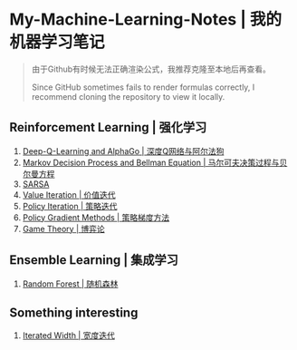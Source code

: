 # My-Machine-Learning-Notes | 我的机器学习笔记

> 由于Github有时候无法正确渲染公式，我推荐克隆至本地后再查看。 
> 
> Since GitHub sometimes fails to render formulas correctly, I recommend cloning the repository to view it locally.

## Reinforcement Learning | 强化学习
1. [Deep-Q-Learning and AlphaGo | 深度Q网络与阿尔法狗](pages/rl/dqn.md)
2. [Markov Decision Process and Bellman Equation | 马尔可夫决策过程与贝尔曼方程](pages/rl/mdps.md)
3. [SARSA](pages/rl/sarsa.md)
4. [Value Iteration | 价值迭代](pages/rl/vi.md)
5. [Policy Iteration | 策略迭代](pages/rl/pi.md)
6. [Policy Gradient Methods | 策略梯度方法](pages/rl/pgm.md)
7. [Game Theory | 博弈论](pages/rl/gt.md)

## Ensemble Learning | 集成学习
1. [Random Forest | 随机森林](pages/el/rf.md)


## Something interesting
1. [Iterated Width | 宽度迭代](pages/interesting/iw.md)